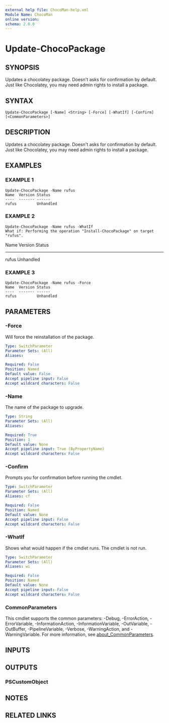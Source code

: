 ```yaml
---
external help file: ChocoMan-help.xml
Module Name: ChocoMan
online version:
schema: 2.0.0
---
```


# Update-ChocoPackage

## SYNOPSIS
Updates a chocolatey package.
Doesn't asks for confirmation by default.
Just like Chocolatey, you may need admin rights to install a package.

## SYNTAX

```
Update-ChocoPackage [-Name] <String> [-Force] [-WhatIf] [-Confirm] [<CommonParameters>]
```

## DESCRIPTION
Updates a chocolatey package.
Doesn't asks for confirmation by default.
Just like Chocolatey, you may need admin rights to install a package.

## EXAMPLES

### EXAMPLE 1
```
Update-ChocoPackage -Name rufus
Name  Version Status
----  ------- ------
rufus         Unhandled
```

### EXAMPLE 2
```
Update-ChocoPackage -Name rufus -WhatIf
What if: Performing the operation "Install-ChocoPackage" on target "rufus".
```

Name  Version Status
----  ------- ------
rufus         Unhandled

### EXAMPLE 3
```
Update-ChocoPackage -Name rufus -Force
Name  Version Status
----  ------- ------
rufus         Unhandled
```

## PARAMETERS

### -Force
Will force the reinstallation of the package.

```yaml
Type: SwitchParameter
Parameter Sets: (All)
Aliases:

Required: False
Position: Named
Default value: False
Accept pipeline input: False
Accept wildcard characters: False
```

### -Name
The name of the package to upgrade.

```yaml
Type: String
Parameter Sets: (All)
Aliases:

Required: True
Position: 1
Default value: None
Accept pipeline input: True (ByPropertyName)
Accept wildcard characters: False
```

### -Confirm
Prompts you for confirmation before running the cmdlet.

```yaml
Type: SwitchParameter
Parameter Sets: (All)
Aliases: cf

Required: False
Position: Named
Default value: None
Accept pipeline input: False
Accept wildcard characters: False
```

### -WhatIf
Shows what would happen if the cmdlet runs.
The cmdlet is not run.

```yaml
Type: SwitchParameter
Parameter Sets: (All)
Aliases: wi

Required: False
Position: Named
Default value: None
Accept pipeline input: False
Accept wildcard characters: False
```

### CommonParameters
This cmdlet supports the common parameters: -Debug, -ErrorAction, -ErrorVariable, -InformationAction, -InformationVariable, -OutVariable, -OutBuffer, -PipelineVariable, -Verbose, -WarningAction, and -WarningVariable. For more information, see [about_CommonParameters](http://go.microsoft.com/fwlink/?LinkID=113216).

## INPUTS

## OUTPUTS

### PSCustomObject
## NOTES

## RELATED LINKS
